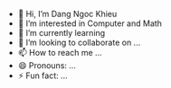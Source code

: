- 👋 Hi, I’m Dang Ngoc Khieu
- 👀 I’m interested in Computer and Math
- 🌱 I’m currently learning 
- 💞️ I’m looking to collaborate on ...
- 📫 How to reach me ...
- 😄 Pronouns: ...
- ⚡ Fun fact: ...

<!---
dangngockhieu/dangngockhieu is a ✨ special ✨ repository because its `README.md` (this file) appears on your GitHub profile.
You can click the Preview link to take a look at your changes.
--->
